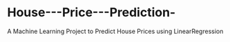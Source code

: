 # House---Price---Prediction-
 A Machine Learning Project to Predict House Prices using LinearRegression
